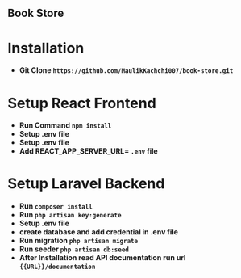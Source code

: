 ## Book Store

# Installation 
- **Git Clone `https://github.com/MaulikKachchi007/book-store.git`**

# Setup React Frontend

- **Run Command `npm install`**
- **Setup .env file**
- **Setup .env file**
- **Add <b>REACT_APP_SERVER_URL= `.env` file**

# Setup Laravel Backend
- Run `composer install`
- Run `php artisan key:generate`
- **Setup .env file**
- **create database and add credential in .env file**
- **Run migration `php artisan migrate`**
- **Run seeder `php artisan db:seed`**
- **After Installation read API documentation run url `{{URL}}/documentation`**
